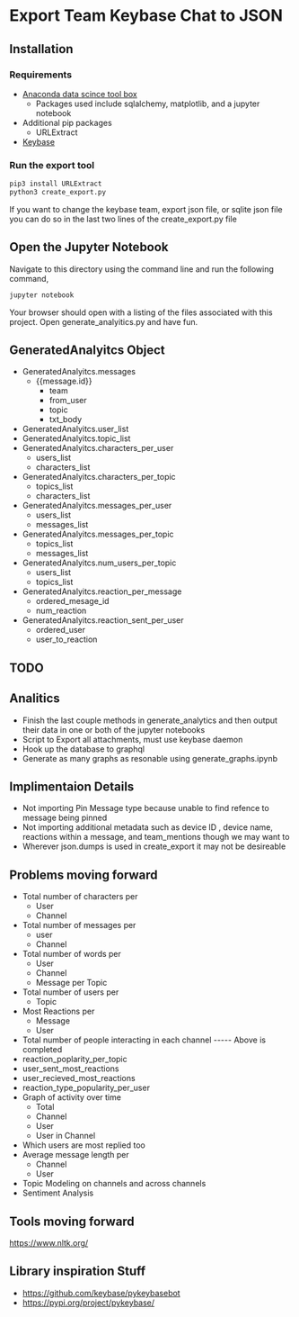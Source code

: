 # Export Team Keybase Chat to JSON

## Installation

### Requirements

* [Anaconda data scince tool box](https://www.anaconda.com/products/individual)
  * Packages used include sqlalchemy, matplotlib, and a jupyter notebook
* Additional pip packages
  * URLExtract
* [Keybase](https://keybase.io/download)

### Run the export tool

``` bash
pip3 install URLExtract
python3 create_export.py
```
If you want to change the keybase team, export json file, or sqlite json file you can do so in the last two lines of the create_export.py file

## Open the Jupyter Notebook

Navigate to this directory using the command line and run the following command,

``` bash
jupyter notebook
```

Your browser should open with a listing of the files associated with this project. Open generate_analyitics.py and have fun.


## GeneratedAnalyitcs Object

* GeneratedAnalyitcs.messages
  * {{message.id}}
    * team
    * from_user
    * topic
    * txt_body
* GeneratedAnalyitcs.user_list
* GeneratedAnalyitcs.topic_list
* GeneratedAnalyitcs.characters_per_user
  * users_list
  * characters_list
* GeneratedAnalyitcs.characters_per_topic
  * topics_list
  * characters_list
* GeneratedAnalyitcs.messages_per_user
  * users_list
  * messages_list
* GeneratedAnalyitcs.messages_per_topic
  * topics_list
  * messages_list
* GeneratedAnalyitcs.num_users_per_topic
  * users_list
  * topics_list
* GeneratedAnalyitcs.reaction_per_message
  * ordered_mesage_id
  * num_reaction
* GeneratedAnalyitcs.reaction_sent_per_user
  * ordered_user
  * user_to_reaction

## TODO

## Analitics

* Finish the last couple methods in generate_analytics and then output their data in one or both of the jupyter notebooks
* Script to Export all attachments, must use keybase daemon
* Hook up the database to graphql
* Generate as many graphs as resonable using generate_graphs.ipynb

## Implimentaion Details

* Not importing Pin Message type because unable to find refence to message being pinned
* Not importing additional metadata such as device ID , device name, reactions within a message, and team_mentions though we may want to
* Wherever json.dumps is used in create_export it may not be desireable

## Problems moving forward

* Total number of characters per
  * User
  * Channel
* Total number of messages per
  * user
  * Channel
* Total number of words per
  * User
  * Channel
  * Message per Topic
* Total number of users per
  * Topic
* Most Reactions per
  * Message
  * User
* Total number of people interacting in each channel
----- Above is completed
* reaction_poplarity_per_topic
* user_sent_most_reactions
* user_recieved_most_reactions
* reaction_type_popularity_per_user
* Graph of activity over time
  * Total
  * Channel
  * User
  * User in Channel
* Which users are most replied too
* Average message length per
  * Channel
  * User
* Topic Modeling on channels and across channels
* Sentiment Analysis

## Tools moving forward

<https://www.nltk.org/>

## Library inspiration Stuff

* <https://github.com/keybase/pykeybasebot>
* <https://pypi.org/project/pykeybase/>
